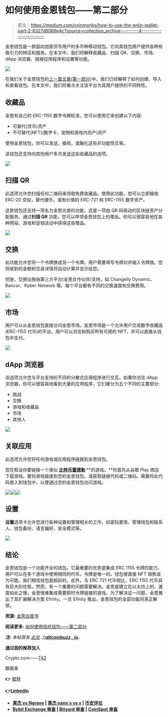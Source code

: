 # 如何使用金恩钱包——第二部分

> 原文：<https://medium.com/coinmonks/how-to-use-the-enjin-wallet-part-2-6327d8066e4c?source=collection_archive---------4----------------------->

金恩钱包是一款面向加密货币用户的多币种移动钱包。它向其钱包用户提供各种有吸引力的特征和服务。在本文中，我们将解释收藏品、扫描 QR、交换、市场、dApp 浏览器、链接应用程序和设置等功能。

![](img/901c8656990a7d91e8ada394f0cc6dcf.png)

在我们关于金恩钱包的[上一篇文章(第一部分)](https://ruma-das.medium.com/how-to-use-the-enjin-wallet-part-i-fc728681a5e3)中，我们已经解释了如何创建、导入和查看钱包。在本文中，我们将重点关注该平台为其用户提供的不同特性。

## **收藏品**

金恩有自己的 ERC-1155 数字令牌标准，您可以使用它来创建以下内容:

*   可替代(货币)资产
*   不可替代(NFT)(数字卡、宠物和游戏内资产)资产

使用金恩钱包，你可以发送，接收，或融化这些非功能性交易。

该钱包还支持向其他用户多次发送这些收藏品的选项。

![](img/fb19cb4de4d50bac11c0ff86d62693b5.png)

## **扫描 QR**

此选项允许您扫描任何二维码来领取免费收藏品。使用此功能，您可以立即接收 ERC-20 空投，替代硬币，或有价值的 ERC-721 和 ERC-1155 数字资产。

这款钱包还支持一项名为金恩光束的功能，这是一项由 QR 码驱动的区块链资产分配服务。通过**扫描 QR** 功能，您可以申领金恩钱包上的赠品。你可以很容易地在各种网站、游戏和促销活动中获得这些赠品。

![](img/c326f88089876031a5cbcefc5871bc03.png)

## **交换**

此功能允许您将一个令牌换成另一个令牌。用户需要填写令牌对并输入令牌值。您将收到的金额和交易详情将自动计算并显示给您。

但是，交换设施由第三方平台(金恩合作伙伴)支持，如 Changelly Dynamic、Bancor、Kyber Network 等。每个平台都有不同的交换速度和交换费用。

![](img/41c04bc451270aeb3a84fceace929e8e.png)

## **市场**

用户可以从金恩钱包直接访问金恩市场。金恩市场是一个允许用户交易数字收藏品(ERC-1155 代币)的平台。用户可以浏览和购买所有可用的 NFT，并可以直接从钱包中支付。

![](img/edf526fe56a7cad73963e0176531f98b.png)

## **dApp 浏览器**

该选项允许您与平台支持的不同的分散式应用程序进行交互。如果你浏览 dApp 浏览器，你可以很容易地看到大量的应用程序，它们被分为五个不同的主要部分:

*   挑战
*   交换
*   游戏和收藏品
*   市场
*   其他人

![](img/264171327bf085ff884df430d3e5cbc1.png)

## **关联应用**

此选项允许您将任何游戏或应用程序链接到金恩钱包。

现在假设你要链接一个类似 [**比特币霍德勒**](https://www.bitcoin-hodler.info/) **的游戏。**你首先从谷歌 Play 商店下载游戏。要将游戏链接到您的金恩钱包，请获取链接代码或二维码。需要将此代码嵌入到钱包中，以便通过您的金恩钱包访问游戏。

![](img/08ccb897ad1ae346b2034ddc96cc0fc0.png)![](img/3876dc8e3a475dab4e47e3d8298037e8.png)![](img/92735188053ecc3a1b5421a6dbf71f63.png)

## **设置**

**设置**选项卡允许您进行各种设置和管理相关的工作，如密码更改、管理钱包和联系人、钱包备份、语言偏好、安全模式等。

![](img/4b3e1c48673c1cc13575bc1df322bc1c.png)

## **结论**

金恩钱包是一个功能齐全的钱包。它最重要的优势是集成 ERC 1155 令牌的能力。用户可以在多个游戏中使用相同的代币。令牌是唯一的。钱包使直接 NFT 销售成为可能。我们相信钱包是超前的。此外，与 ERC 721 代币相比，ERC 1155 代币具有巨大的优势。然而，有一个重要的问题需要解决。金恩是建立在以太坊上的，速度如此之慢，金恩很难集成需要即时令牌链接的游戏。为了解决这一问题，金恩推出了其扩展解决方案 Efinity。一旦 Efinity 推出，金恩钱包的全部功能将真正解锁。

**资源:** [金恩白皮书](https://cdn.enjin.io/downloads/whitepapers/enjin-coin/en.pdf)

**阅读更多:** [如何使用信托钱包——第二部分](/coinmonks/how-to-use-trust-wallet-part-ii-68fde550c69)

***注:*** *本帖首发* [*此处*](https://www.altcoinbuzz.io/bitcoin-and-crypto-guide/how-to-use-the-enjin-wallet-part-2/) *上*[***altcoinbuzz . io***](http://www.altcoinbuzz.io/)*。*

**通过我的推荐加入**

Crypto.com——[T42](https://platinum.crypto.com/r/sut3pd9bzn)

跟我来

**👉** [推特](https://twitter.com/rumadas123)

**👉**[**Linkedin**](https://www.linkedin.com/in/ruma-das-a1439320/)

*   **[莱杰 vs Ngrave](/coinmonks/ledger-vs-ngrave-zero-7e40f0c1d694) | [莱杰 nano s vs x](/coinmonks/ledger-nano-s-vs-x-battery-hardware-price-storage-59a6663fe3b0) | [币安评论](/coinmonks/binance-review-ee10d3bf3b6e)**
*   **[Bybit Exchange 审查](/coinmonks/bybit-exchange-review-dbd570019b71) | [Bityard 审查](/coinmonks/bityard-review-7d104239be35) | [CoinSpot 审查](https://blog.coincodecap.com/coinspot-review)**